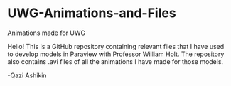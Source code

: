 # UWG-Animations-and-Files
Animations made for UWG

Hello! This is a GitHub repository containing relevant files that I have used to develop models in Paraview with Professor William Holt. The repository also contains .avi files of all the animations I have made for those models.

-Qazi Ashikin
